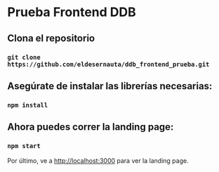 # Prueba Frontend DDB

## Clona el repositorio

### `git clone https://github.com/eldesernauta/ddb_frontend_prueba.git`

## Asegúrate de instalar las librerías necesarias:

### `npm install`

## Ahora puedes correr la landing page:

### `npm start`

Por último, ve a [http://localhost:3000](http://localhost:3000) para ver la landing page.
